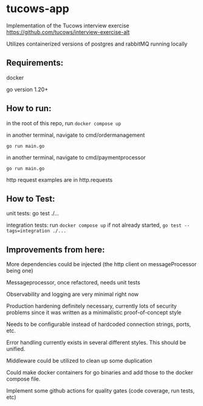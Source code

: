 # tucows-app

Implementation of the Tucows interview exercise https://github.com/tucows/interview-exercise-alt

Utilizes containerized versions of postgres and rabbitMQ running locally

## Requirements:
docker

go version 1.20+

## How to run:
in the root of this repo, run `docker compose up`

in another terminal, navigate to cmd/ordermanagement

 `go run main.go`

in another terminal, navigate to cmd/paymentprocessor

 `go run main.go`

http request examples are in http.requests

## How to Test:

unit tests: go test ./...

integration tests: run `docker compose up` if not already started, `go test --tags=integration ./...`


## Improvements from here:

More dependencies could be injected (the http client on messageProcessor being one)

Messageprocessor, once refactored, needs unit tests

Observability and logging are very minimal right now

Production hardening definitely necessary, currently lots of security problems since it was written as a minimalistic proof-of-concept style

Needs to be configurable instead of hardcoded connection strings, ports, etc.

Error handling currently exists in several different styles. This should be unified.

Middleware could be utilized to clean up some duplication

Could make docker containers for go binaries and add those to the docker compose file.

Implement some github actions for quality gates (code coverage, run tests, etc)